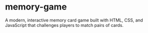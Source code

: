 # memory-game
A modern, interactive memory card game built with HTML, CSS, and JavaScript that challenges players to match pairs of cards.
